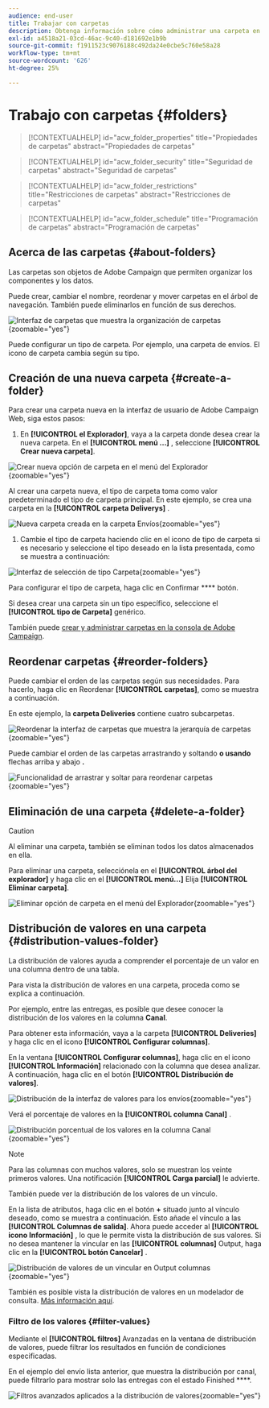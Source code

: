 ```yaml
---
audience: end-user
title: Trabajar con carpetas
description: Obtenga información sobre cómo administrar una carpeta en Adobe Campaign
exl-id: a4518a21-03cd-46ac-9c40-d181692e1b9b
source-git-commit: f1911523c9076188c492da24e0cbe5c760e58a28
workflow-type: tm+mt
source-wordcount: '626'
ht-degree: 25%

---
```


# Trabajo con carpetas {#folders}

>[!CONTEXTUALHELP]
>id="acw_folder_properties"
>title="Propiedades de carpetas"
>abstract="Propiedades de carpetas"

>[!CONTEXTUALHELP]
>id="acw_folder_security"
>title="Seguridad de carpetas"
>abstract="Seguridad de carpetas"

>[!CONTEXTUALHELP]
>id="acw_folder_restrictions"
>title="Restricciones de carpetas"
>abstract="Restricciones de carpetas"

>[!CONTEXTUALHELP]
>id="acw_folder_schedule"
>title="Programación de carpetas"
>abstract="Programación de carpetas"

## Acerca de las carpetas {#about-folders}

Las carpetas son objetos de Adobe Campaign que permiten organizar los componentes y los datos.

Puede crear, cambiar el nombre, reordenar y mover carpetas en el árbol de navegación. También puede eliminarlos en función de sus derechos.

![Interfaz de carpetas que muestra la organización de carpetas](assets/folders.png){zoomable="yes"}

Puede configurar un tipo de carpeta. Por ejemplo, una carpeta de envíos. El icono de carpeta cambia según su tipo.

## Creación de una nueva carpeta {#create-a-folder}

Para crear una carpeta nueva en la interfaz de usuario de Adobe Campaign Web, siga estos pasos:

1. En **[!UICONTROL el Explorador]**, vaya a la carpeta donde desea crear la nueva carpeta. En el **[!UICONTROL menú ...]** , seleccione **[!UICONTROL Crear nueva carpeta]**.

![Crear nueva opción de carpeta en el menú del Explorador](assets/folder_create.png){zoomable="yes"}

Al crear una carpeta nueva, el tipo de carpeta toma como valor predeterminado el tipo de carpeta principal. En este ejemplo, se crea una carpeta en la **[!UICONTROL carpeta Deliverys]** .

![Nueva carpeta creada en la carpeta Envíos](assets/folder_new.png){zoomable="yes"}

1. Cambie el tipo de carpeta haciendo clic en el icono de tipo de carpeta si es necesario y seleccione el tipo deseado en la lista presentada, como se muestra a continuación:

![Interfaz de selección de tipo Carpeta](assets/folder_type.png){zoomable="yes"}

Para configurar el tipo de carpeta, haga clic en Confirmar **** botón.

Si desea crear una carpeta sin un tipo específico, seleccione el **[!UICONTROL tipo de Carpeta]** genérico.

También puede [crear y administrar carpetas en la consola de Adobe Campaign](https://experienceleague.adobe.com/es/docs/campaign/campaign-v8/config/configuration/folders-and-views).

## Reordenar carpetas {#reorder-folders}

Puede cambiar el orden de las carpetas según sus necesidades. Para hacerlo, haga clic en Reordenar **[!UICONTROL carpetas]**, como se muestra a continuación.

En este ejemplo, la **carpeta Deliveries** contiene cuatro subcarpetas.

![Reordenar la interfaz de carpetas que muestra la jerarquía de carpetas](assets/folder-reorder.png){zoomable="yes"}

Puede cambiar el orden de las carpetas arrastrando y soltando **o usando** flechas arriba y abajo **.**

![Funcionalidad de arrastrar y soltar para reordenar carpetas](assets/folder-draganddrop.png){zoomable="yes"}

## Eliminación de una carpeta {#delete-a-folder}

>[!CAUTION]
>
>Al eliminar una carpeta, también se eliminan todos los datos almacenados en ella.

Para eliminar una carpeta, selecciónela en el **[!UICONTROL árbol del explorador]** y haga clic en el **[!UICONTROL menú...]** Elija **[!UICONTROL Eliminar carpeta]**.

![Eliminar opción de carpeta en el menú del Explorador](assets/folder_delete.png){zoomable="yes"}

## Distribución de valores en una carpeta {#distribution-values-folder}

La distribución de valores ayuda a comprender el porcentaje de un valor en una columna dentro de una tabla.

Para vista la distribución de valores en una carpeta, proceda como se explica a continuación.

Por ejemplo, entre las entregas, es posible que desee conocer la distribución de los valores en la columna **Canal**.

Para obtener esta información, vaya a la carpeta **[!UICONTROL Deliveries]** y haga clic en el icono **[!UICONTROL Configurar columnas]**.

En la ventana **[!UICONTROL Configurar columnas]**, haga clic en el icono **[!UICONTROL Información]** relacionado con la columna que desea analizar. A continuación, haga clic en el botón **[!UICONTROL Distribución de valores]**.

![Distribución de la interfaz de valores para los envíos](assets/values_deliveries.png){zoomable="yes"}

Verá el porcentaje de valores en la **[!UICONTROL columna Canal]** .

![Distribución porcentual de los valores en la columna Canal](assets/values_percentage.png){zoomable="yes"}

>[!NOTE]
>
>Para las columnas con muchos valores, solo se muestran los veinte primeros valores. Una notificación **[!UICONTROL Carga parcial]** le advierte.

También puede ver la distribución de los valores de un vínculo.

En la lista de atributos, haga clic en el botón **+** situado junto al vínculo deseado, como se muestra a continuación. Esto añade el vínculo a las **[!UICONTROL Columnas de salida]**. Ahora puede acceder al **[!UICONTROL icono Información]** , lo que le permite vista la distribución de sus valores. Si no desea mantener la vincular en las **[!UICONTROL columnas]** Output, haga clic en la **[!UICONTROL botón Cancelar]** .

![Distribución de valores de un vincular en Output columnas](assets/values_link.png){zoomable="yes"}

También es posible vista la distribución de valores en un modelador de consulta. [Más información aquí](../query/build-query.md#distribution-of-values-in-a-query).

### Filtro de los valores {#filter-values}

Mediante el **[!UICONTROL filtros]** Avanzadas en la ventana de distribución de valores, puede filtrar los resultados en función de condiciones especificadas.

En el ejemplo del envío lista anterior, que muestra la distribución por canal, puede filtrarlo para mostrar solo las entregas con el estado Finished ****.

![Filtros avanzados aplicados a la distribución de valores](assets/values_filter.png){zoomable="yes"}